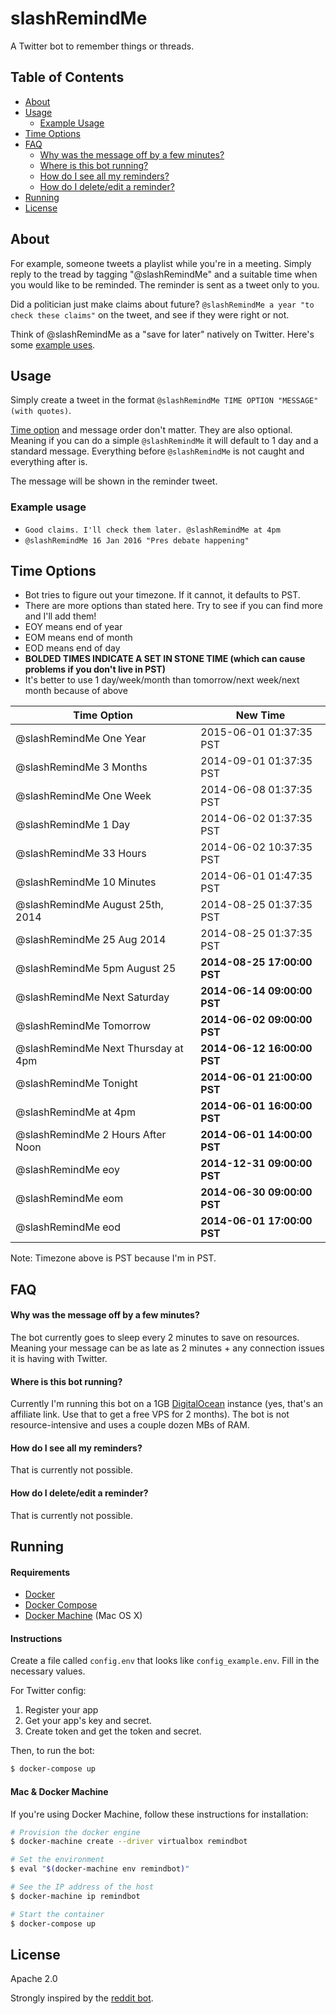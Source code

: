 # slashRemindMe

A Twitter bot to remember things or threads.

## Table of Contents

* [About](#about)
* [Usage](#usage)
  * [Example Usage](#example-usage)
* [Time Options](#time-options)
* [FAQ](#faq)
  * [Why was the message off by a few minutes?](#why-was-the-message-off-by-a-few-minutes)
  * [Where is this bot running?](#where-is-this-bot-running)
  * [How do I see all my reminders?](#how-do-i-see-all-my-reminders)
  * [How do I delete/edit a reminder?](#how-do-i-deleteedit-a-reminder)
* [Running](#running)
* [License](#license)

## About

For example, someone tweets a playlist while you're in a meeting. Simply reply to the tread by tagging "@slashRemindMe" and a suitable time when you would like to be reminded. The reminder is sent as a tweet only to you.

Did a politician just make claims about future? `@slashRemindMe a year "to check these claims"` on the tweet, and see if they were right or not.

Think of @slashRemindMe as a "save for later" natively on Twitter. Here's some [example uses](#example-usage).

## Usage

Simply create a tweet in the format `@slashRemindMe TIME OPTION "MESSAGE" (with quotes)`.

[Time option](#time-options) and message order don't matter. They are also optional. Meaning if you can do a simple `@slashRemindMe` it will default to 1 day and a standard message. Everything before `@slashRemindMe` is not caught and everything after is.

The message will be shown in the reminder tweet.

### Example usage

* `Good claims. I'll check them later. @slashRemindMe at 4pm`
* `@slashRemindMe 16 Jan 2016 "Pres debate happening"`

## Time Options

* Bot tries to figure out your timezone. If it cannot, it defaults to PST.
* There are more options than stated here. Try to see if you can find more and I'll add them!
* EOY means end of year
* EOM means end of month
* EOD means end of day
* **BOLDED TIMES INDICATE A SET IN STONE TIME (which can cause problems if you don't live in PST)**
* It's better to use 1 day/week/month than tomorrow/next week/next month because of above

Time Option | New Time
---------|----------
@slashRemindMe One Year | 2015-06-01 01:37:35 PST
@slashRemindMe 3 Months | 2014-09-01 01:37:35 PST
@slashRemindMe One Week | 2014-06-08 01:37:35 PST
@slashRemindMe 1 Day | 2014-06-02 01:37:35 PST
@slashRemindMe 33 Hours | 2014-06-02 10:37:35 PST
@slashRemindMe 10 Minutes | 2014-06-01 01:47:35 PST
@slashRemindMe August 25th, 2014 | 2014-08-25 01:37:35 PST
@slashRemindMe 25 Aug 2014 | 2014-08-25 01:37:35 PST
@slashRemindMe 5pm August 25 | **2014-08-25 17:00:00 PST**
@slashRemindMe Next Saturday | **2014-06-14 09:00:00 PST**
@slashRemindMe Tomorrow | **2014-06-02 09:00:00 PST**
@slashRemindMe Next Thursday at 4pm | **2014-06-12 16:00:00 PST**
@slashRemindMe Tonight | **2014-06-01 21:00:00 PST**
@slashRemindMe at 4pm | **2014-06-01 16:00:00 PST**
@slashRemindMe 2 Hours After Noon | **2014-06-01 14:00:00 PST**
@slashRemindMe eoy | **2014-12-31 09:00:00 PST**
@slashRemindMe eom | **2014-06-30 09:00:00 PST**
@slashRemindMe eod | **2014-06-01 17:00:00 PST**

Note: Timezone above is PST because I'm in PST.

## FAQ

#### Why was the message off by a few minutes?

The bot currently goes to sleep every 2 minutes to save on resources. Meaning your message can be as late as 2 minutes + any connection issues it is having with Twitter.

#### Where is this bot running?

Currently I'm running this bot on a 1GB [DigitalOcean](https://www.digitalocean.com/?refcode=422889a8186d) instance (yes, that's an affiliate link. Use that to get a free VPS for 2 months). The bot is not resource-intensive and uses a couple dozen MBs of RAM.

#### How do I see all my reminders?

That is currently not possible.

#### How do I delete/edit a reminder?

That is currently not possible.

## Running

#### Requirements

- [Docker](https://docs.docker.com/installation/)
- [Docker Compose](https://docs.docker.com/compose/install/)
- [Docker Machine](https://docs.docker.com/machine/install-machine/) (Mac OS X)

#### Instructions

Create a file called `config.env` that looks like `config_example.env`. Fill in the necessary values.

For Twitter config:

1. Register your app
2. Get your app's key and secret.
3. Create token and get the token and secret.

Then, to run the bot:

```bash
$ docker-compose up
```

#### Mac & Docker Machine

If you're using Docker Machine, follow these instructions for installation:

```bash
# Provision the docker engine
$ docker-machine create --driver virtualbox remindbot

# Set the environment
$ eval "$(docker-machine env remindbot)"

# See the IP address of the host
$ docker-machine ip remindbot

# Start the container
$ docker-compose up
```

## License

Apache 2.0

Strongly inspired by the [reddit bot](https://www.reddit.com/r/RemindMeBot/comments/24duzp/remindmebot_info/).
